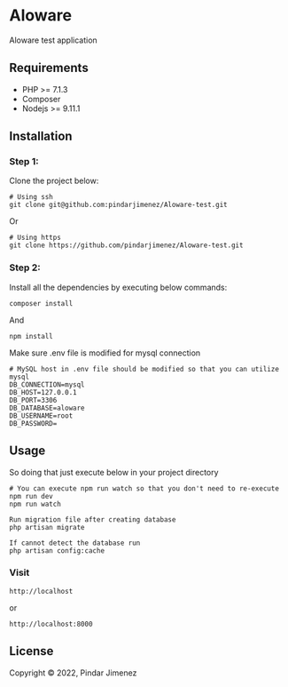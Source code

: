 # Aloware

Aloware test application

## Requirements
* PHP >= 7.1.3
* Composer
* Nodejs >= 9.11.1

## Installation

### Step 1:

Clone the project below:

```
# Using ssh
git clone git@github.com:pindarjimenez/Aloware-test.git
```
Or
```
# Using https
git clone https://github.com/pindarjimenez/Aloware-test.git
```

### Step 2:

Install all the dependencies by executing below commands:

```
composer install
```

And

```
npm install
```

Make sure .env file is modified for mysql connection

```
# MySQL host in .env file should be modified so that you can utilize mysql
DB_CONNECTION=mysql
DB_HOST=127.0.0.1
DB_PORT=3306
DB_DATABASE=aloware
DB_USERNAME=root
DB_PASSWORD=

```

## Usage
So doing that just execute below in your project directory

```
# You can execute npm run watch so that you don't need to re-execute npm run dev
npm run watch
```

```
Run migration file after creating database
php artisan migrate

If cannot detect the database run
php artisan config:cache
```

### Visit
```
http://localhost
```

or

```
http://localhost:8000
```

## License
Copyright © 2022, Pindar Jimenez
